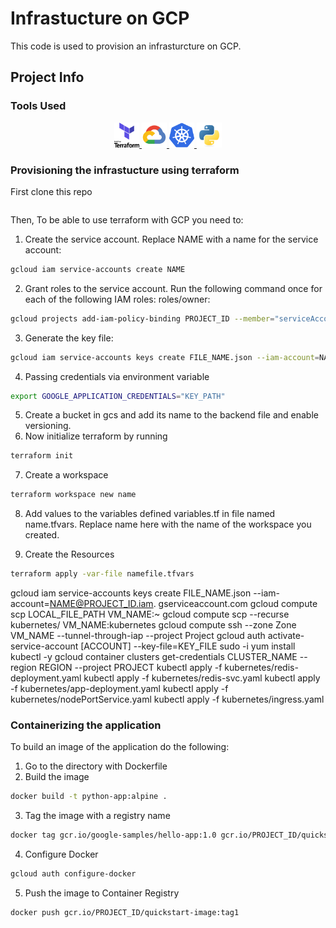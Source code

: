 # Infrastucture on GCP

This code is used to provision an infrasturcture on GCP.
## Project Info

### Tools Used

<p align="center">
<a href="https://www.terraform.io/" target="_blank" rel="noreferrer"> <img src="https://raw.githubusercontent.com/AbdEl-RahmanKhaled/AbdEl-RahmanKhaled/main/icons/terraform/terraform-original-wordmark.svg" alt="terraform" width="40" height="40"/> </a> <a href="https://cloud.google.com" target="_blank" rel="noreferrer"> <img src="https://raw.githubusercontent.com/AbdEl-RahmanKhaled/AbdEl-RahmanKhaled/main/icons/googlecloud/googlecloud-original.svg" alt="gcp" width="40" height="40"/> </a> <a href="https://kubernetes.io" target="_blank" rel="noreferrer"> <img src="https://raw.githubusercontent.com/AbdEl-RahmanKhaled/AbdEl-RahmanKhaled/main/icons/kubernetes/kubernetes-icon.svg" alt="kubernetes" width="40" height="40"/> </a> <a href="https://www.python.org" target="_blank" rel="noreferrer"> <img src="https://raw.githubusercontent.com/AbdEl-RahmanKhaled/AbdEl-RahmanKhaled/main/icons/python/python-original.svg" alt="python" width="40" height="40"/> </a>
</p>

### Provisioning the infrastucture using terraform
First clone this repo
```bash

```

Then, To be able to use terraform with GCP you need to:
1. Create the service account. Replace NAME with a name for the service account:
```bash
gcloud iam service-accounts create NAME
```
2. Grant roles to the service account. Run the following command once for each of the following IAM roles: roles/owner:
```bash
gcloud projects add-iam-policy-binding PROJECT_ID --member="serviceAccount:NAME@PROJECT_ID.iam.gserviceaccount.com" --role=roles/owner
```
3. Generate the key file:
```bash
gcloud iam service-accounts keys create FILE_NAME.json --iam-account=NAME@PROJECT_ID.iam.gserviceaccount.com
```
4. Passing credentials via environment variable
```bash
export GOOGLE_APPLICATION_CREDENTIALS="KEY_PATH"
```
5. Create a bucket in gcs and add its name to the backend file and enable versioning.
6. Now initialize terraform by running
```bash
terraform init
```
7. Create a workspace 
```bash
terraform workspace new name
```
8. Add values to the variables defined variables.tf in file named name.tfvars. Replace name here with the name of the workspace you created.

9. Create the Resources
```bash
terraform apply -var-file namefile.tfvars
```

gcloud iam service-accounts keys create FILE_NAME.json --iam-account=NAME@PROJECT_ID.iam.
gserviceaccount.com
gcloud compute scp LOCAL_FILE_PATH VM_NAME:~
gcloud compute scp --recurse  kubernetes/ VM_NAME:kubernetes
gcloud compute ssh --zone Zone VM_NAME  --tunnel-through-iap --project Project
gcloud auth activate-service-account [ACCOUNT] --key-file=KEY_FILE
sudo -i
yum install kubectl -y
gcloud container clusters get-credentials CLUSTER_NAME --region REGION --project PROJECT
kubectl apply -f kubernetes/redis-deployment.yaml
kubectl apply -f kubernetes/redis-svc.yaml
kubectl apply -f kubernetes/app-deployment.yaml
kubectl apply -f kubernetes/nodePortService.yaml
kubectl apply -f kubernetes/ingress.yaml
### Containerizing the application
To build an image of the application do the following: 
1. Go to  the directory with Dockerfile
2. Build the image
```bash
docker build -t python-app:alpine .
```
3. Tag the image with a registry name
```bash
docker tag gcr.io/google-samples/hello-app:1.0 gcr.io/PROJECT_ID/quickstart-image:tag1
```
4.  Configure Docker
```bash
gcloud auth configure-docker
```
5. Push the image to Container Registry
```bash
docker push gcr.io/PROJECT_ID/quickstart-image:tag1
```


